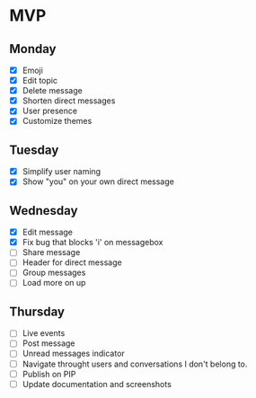 # MVP

## Monday
- [X] Emoji
- [X] Edit topic
- [X] Delete message
- [X] Shorten direct messages
- [X] User presence
- [X] Customize themes

## Tuesday
- [X] Simplify user naming
- [X] Show "you" on your own direct message

## Wednesday
- [X] Edit message
- [X] Fix bug that blocks 'i' on messagebox
- [ ] Share message
- [ ] Header for direct message
- [ ] Group messages
- [ ] Load more on up

## Thursday
- [ ] Live events
- [ ] Post message
- [ ] Unread messages indicator
- [ ] Navigate throught users and conversations I don't belong to.
- [ ] Publish on PIP
- [ ] Update documentation and screenshots
